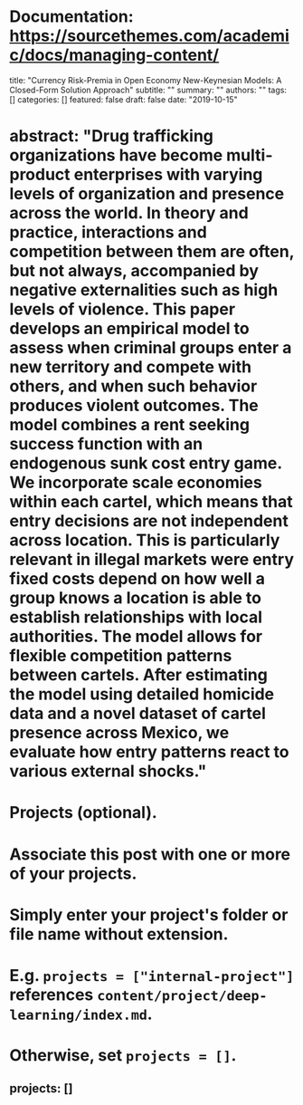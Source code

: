 # Documentation: https://sourcethemes.com/academic/docs/managing-content/

title: "Currency Risk-Premia in Open Economy New-Keynesian Models: A Closed-Form Solution Approach"
subtitle: ""
summary: ""
authors: ""
tags: []
categories: []
featured: false
draft: false
date: "2019-10-15"

# abstract: "Drug trafficking organizations have become multi-product enterprises with varying levels of organization and presence across the world. In theory and practice, interactions and competition between them are often, but not always, accompanied by negative externalities such as high levels of violence. This paper develops an empirical model to assess when criminal groups enter a new territory and compete with others, and when such behavior produces violent outcomes. The model combines a rent seeking success function with an endogenous sunk cost entry game. We incorporate scale economies within each cartel, which means that entry decisions are not independent across location. This is particularly relevant in illegal markets were entry fixed costs depend on how well a group knows a location is able to establish relationships with local authorities. The model allows for flexible competition patterns between cartels. After estimating the model using detailed homicide data and a novel dataset of cartel presence across Mexico, we evaluate how entry patterns react to various external shocks."

# Projects (optional).
#   Associate this post with one or more of your projects.
#   Simply enter your project's folder or file name without extension.
#   E.g. `projects = ["internal-project"]` references `content/project/deep-learning/index.md`.
#   Otherwise, set `projects = []`.
projects: []
---


